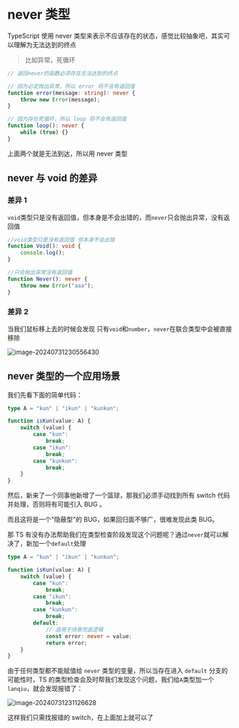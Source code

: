 # never 类型

TypeScript 使用 never 类型来表示不应该存在的状态，感觉比较抽象吧，其实可以理解为无法达到的终点

> 比如异常，死循环

```ts
// 返回never的函数必须存在无法达到的终点

// 因为必定抛出异常，所以 error 将不会有返回值
function error(message: string): never {
	throw new Error(message);
}

// 因为存在死循环，所以 loop 将不会有返回值
function loop(): never {
	while (true) {}
}
```

上面两个就是无法到达，所以用 never 类型

## never 与 void 的差异

### 差异 1

`void`类型只是没有返回值，但本身是不会出错的，而`never`只会抛出异常，没有返回值

```ts
//void类型只是没有返回值 但本身不会出错
function Void(): void {
	console.log();
}

//只会抛出异常没有返回值
function Never(): never {
	throw new Error("aaa");
}
```

### 差异 2

当我们鼠标移上去的时候会发现 只有`void`和`number`，`never`在联合类型中会被直接移除

![image-20240731230556430](https://chen-1320883525.cos.ap-chengdu.myqcloud.com/img/image-20240731230556430.png)

## never 类型的一个应用场景

我们先看下面的简单代码：

```ts
type A = "kun" | "ikun" | "kunkun";

function isKun(value: A) {
	switch (value) {
		case "kun":
			break;
		case "ikun":
			break;
		case "kunkun":
			break;
	}
}
```

然后，新来了一个同事他新增了一个篮球，那我们必须手动找到所有 switch 代码并处理，否则将有可能引入 BUG 。

而且这将是一个"隐蔽型"的 BUG，如果回归面不够广，很难发现此类 BUG。

那 TS 有没有办法帮助我们在类型检查阶段发现这个问题呢？通过`never`就可以解决了，新加一个`default`处理

```ts
type A = "kun" | "ikun" | "kunkun";

function isKun(value: A) {
	switch (value) {
		case "kun":
			break;
		case "ikun":
			break;
		case "kunkun":
			break;
		default:
			// 适用于场景兜底逻辑
			const error: never = value;
			return error;
	}
}
```

由于任何类型都不能赋值给 `never` 类型的变量，所以当存在进入 `default` 分支的可能性时，TS 的类型检查会及时帮我们发现这个问题，我们给`A`类型加一个`lanqiu`，就会发现报错了：

![image-20240731231126628](https://chen-1320883525.cos.ap-chengdu.myqcloud.com/img/image-20240731231126628.png)

这样我们只需找报错的 switch，在上面加上就可以了
